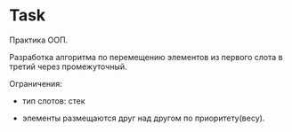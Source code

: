 # Task 

Практика ООП.

Разработка алгоритма по перемещению элементов из первого слота в третий через промежуточный.

Ограничения:

- тип слотов: стек

- элементы размещаются друг над другом по приоритету(весу). 
